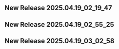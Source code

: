 ## New Release 2025.04.19_02_19_47
## New Release 2025.04.19_02_55_25
## New Release 2025.04.19_03_02_58
